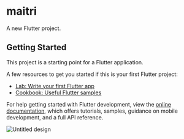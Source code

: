 # maitri

A new Flutter project.

## Getting Started

This project is a starting point for a Flutter application.

A few resources to get you started if this is your first Flutter project:

- [Lab: Write your first Flutter app](https://docs.flutter.dev/get-started/codelab)
- [Cookbook: Useful Flutter samples](https://docs.flutter.dev/cookbook)

For help getting started with Flutter development, view the
[online documentation](https://docs.flutter.dev/), which offers tutorials,
samples, guidance on mobile development, and a full API reference.










![Untitled design](https://github.com/chiki012/Maitri/assets/92042650/dd78e52d-8213-428e-bb4e-b65f66445f06)

